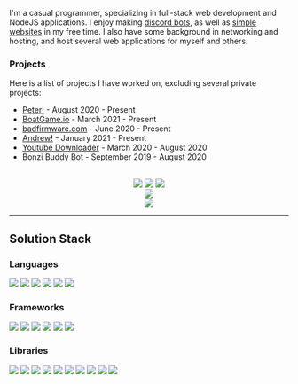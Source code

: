 I'm a casual programmer, specializing in full-stack web development and NodeJS applications. I enjoy making [discord bots](https://github.com/BR88C/peter), as well as [simple websites](https://github.com/badfirmware-com/badfirmware.com) in my free time. I also have some background in networking and hosting, and host several web applications for myself and others.

### Projects
Here is a list of projects I have worked on, excluding several private projects:
- [Peter!](https://github.com/BR88C/peter) - August 2020 - Present
- [BoatGame.io](https://boatgame.io) - March 2021 - Present
- [badfirmware.com](https://github.com/badfirmware-com/badfirmware.com) - June 2020 - Present
- [Andrew!](https://github.com/BR88C/andrew) - January 2021 - Present
- [Youtube Downloader](https://github.com/BR88C/youtube-downloader) - March 2020 - August 2020
- Bonzi Buddy Bot - September 2019 - August 2020

<br>
<div align="center">
    <a href="https://twitter.com/BR88C"><img src="https://img.shields.io/badge/twitter%20-%231DA1F2.svg?style=for-the-badge&logo=twitter&logoColor=white"></a>
    <a href="https://discord.com/invite/E2JsYPPJYN"><img src="https://img.shields.io/badge/discord%20-%237289DA.svg?style=for-the-badge&logo=discord&logoColor=white"></a>
    <a href="https://www.patreon.com/BR88C"><img src="https://img.shields.io/badge/patreon%20-%23F96854.svg?style=for-the-badge&logo=patreon&logoColor=white"></a>
    <br>
    <a href="https://github.com/BR88C"><img src="https://github-readme-stats.vercel.app/api?username=BR88C&show_icons=true&bg_color=0D1117&title_color=F0F6FC&text_color=F0F6FC&icon_color=58A6FF&hide_border=true&hide=stars&count_private=true"></a>
    <br>
    <a href="https://github.com/BR88C"><img src="https://github-readme-stats.vercel.app/api/top-langs/?username=BR88C&layout=compact&bg_color=0D1117&title_color=F0F6FC&text_color=F0F6FC&hide_border=true"></a>
</div>

---
## Solution Stack

### Languages
[![](https://img.shields.io/badge/javascript%20-%23323330.svg?style=for-the-badge&logo=javascript)](https://www.javascript.com)
[![](https://img.shields.io/badge/typescript%20-%233178C6.svg?style=for-the-badge&logo=typescript&logoColor=white)](https://www.typescriptlang.org)
[![](https://img.shields.io/badge/html5%20-%23E34F26.svg?style=for-the-badge&logo=html5&logoColor=white)](https://html.spec.whatwg.org/multipage)
[![](https://img.shields.io/badge/css3%20-%231572B6.svg?style=for-the-badge&logo=css3&logoColor=white)](https://www.w3.org/Style/CSS/Overview.en.html)
[![](https://img.shields.io/badge/java%20-%23007396.svg?style=for-the-badge&logo=java&logoColor=white)](https://www.java.com)
[![](https://img.shields.io/badge/gnu%20bash%20-%234EAA25.svg?style=for-the-badge&logo=gnu%20bash&logoColor=white)](https://www.gnu.org/software/bash)

### Frameworks
[![](https://img.shields.io/badge/node.js%20-%2343853D.svg?style=for-the-badge&logo=node.js&logoColor=white)](https://nodejs.org)
[![](https://img.shields.io/badge/grunt%20-%23FBA919.svg?style=for-the-badge&logo=grunt&logoColor=white)](https://gruntjs.com)
[![](https://img.shields.io/badge/webpack%20-%238DD6F9.svg?style=for-the-badge&logo=webpack&logoColor=black)](https://webpack.js.org)
[![](https://img.shields.io/badge/eslint%20-%234B32C3.svg?style=for-the-badge&logo=eslint&logoColor=white)](https://eslint.org)
[![](https://img.shields.io/badge/mongodb%20-%2347A248.svg?style=for-the-badge&logo=mongodb&logoColor=white)](https://www.mongodb.com)
[![](https://img.shields.io/badge/nginx%20-%23269539.svg?style=for-the-badge&logo=nginx&logoColor=white)](https://www.nginx.com)

### Libraries
[![](https://img.shields.io/badge/express%20-%23F2F2F2.svg?style=for-the-badge&logo=express&logoColor=black)](https://expressjs.com)
[![](https://img.shields.io/badge/socket.io%20-%23010101.svg?style=for-the-badge&logo=socket.io&logoColor=white)](https://socket.io)
[![](https://img.shields.io/badge/-docsify-42E382?style=for-the-badge)](https://docsify.js.org)
[![](https://img.shields.io/badge/jquery%20-%230769AD.svg?style=for-the-badge&logo=jquery&logoColor=white)](https://jquery.com)
[![](https://img.shields.io/badge/bootstrap%20-%237952B3.svg?style=for-the-badge&logo=bootstrap&logoColor=white)](https://getbootstrap.com)
[![](https://img.shields.io/badge/-regl-3C005C?style=for-the-badge)](http://regl.party)
[![](https://img.shields.io/badge/three.js%20-%23000000.svg?style=for-the-badge&logo=three.js&logoColor=white)](https://threejs.org)
[![](https://img.shields.io/badge/-ytdl%20core-E33636?style=for-the-badge)](https://www.npmjs.com/package/ytdl-core)
[![](https://img.shields.io/badge/-discord%20rose-E61E64?style=for-the-badge)](https://rose.js.org)
[![](https://img.shields.io/badge/-discord.js-6B74CF?style=for-the-badge)](https://discord.js.org)
